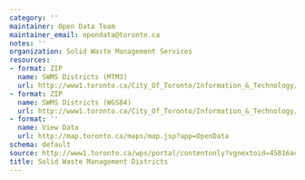 ```yaml
---
category: ''
maintainer: Open Data Team
maintainer_email: opendata@toronto.ca
notes: ''
organization: Solid Waste Management Services
resources:
- format: ZIP
  name: SWMS Districts (MTM3)
  url: http://www1.toronto.ca/City_Of_Toronto/Information_&_Technology/Open_Data/Data_Sets/Assets/Files/swms_districts_mtm3_July2012.zip
- format: ZIP
  name: SWMS Districts (WGS84)
  url: http://www1.toronto.ca/City_Of_Toronto/Information_&_Technology/Open_Data/Data_Sets/Assets/Files/swms_districts_wgs84_July2012.zip
- format: ''
  name: View Data
  url: http://map.toronto.ca/maps/map.jsp?app=OpenData
schema: default
source: http://www1.toronto.ca/wps/portal/contentonly?vgnextoid=45816ac2c0e5b210VgnVCM1000003dd60f89RCRD&vgnextchannel=1a66e03bb8d1e310VgnVCM10000071d60f89RCRD
title: Solid Waste Management Districts
---
```


